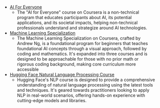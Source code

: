 + [AI For Everyone](https://www.coursera.org/learn/ai-for-everyone)
    + The "AI for Everyone" course on Coursera is a non-technical program that educates participants about AI, its potential applications, and its societal impacts, helping non-technical professionals understand and strategize around AI technologies.
+ [Machine Learning Specialization](https://www.coursera.org/specializations/machine-learning-introduction)
    + The Machine Learning Specialization on Coursera, crafted by Andrew Ng, is a foundational program for beginners that teaches foundational AI concepts through a visual approach, followed by coding and mathematics. It's expanded into three courses and is designed to be approachable for those with no prior math or rigorous coding background, making core curriculum more accessible​
+ [Hugging Face Natural Language Processing Course](https://huggingface.co/learn/nlp-course/chapter1/1)
    + Hugging Face's NLP course is designed to provide a comprehensive understanding of natural language processing using the latest tools and techniques. It's geared towards practitioners looking to apply NLP in real-world scenarios, offering hands-on experience with cutting-edge models and libraries.
